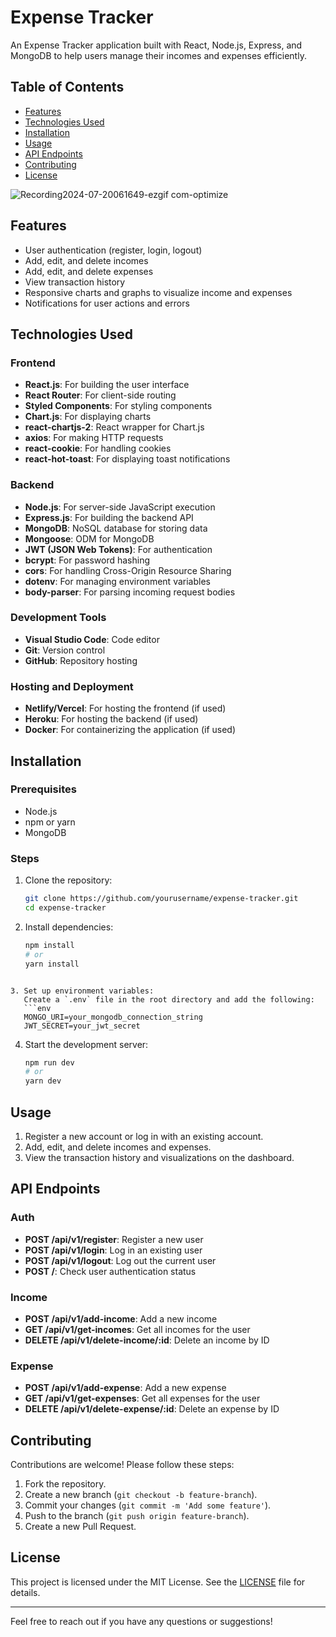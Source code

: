 # Expense Tracker

An Expense Tracker application built with React, Node.js, Express, and MongoDB to help users manage their incomes and expenses efficiently.

## Table of Contents
- [Features](#features)
- [Technologies Used](#technologies-used)
- [Installation](#installation)
- [Usage](#usage)
- [API Endpoints](#api-endpoints)
- [Contributing](#contributing)
- [License](#license)


![Recording2024-07-20061649-ezgif com-optimize](https://github.com/user-attachments/assets/64e35882-fa9c-497c-90ec-802331e0d6f9)

## Features
- User authentication (register, login, logout)
- Add, edit, and delete incomes
- Add, edit, and delete expenses
- View transaction history
- Responsive charts and graphs to visualize income and expenses
- Notifications for user actions and errors

## Technologies Used
### Frontend
- **React.js**: For building the user interface
- **React Router**: For client-side routing
- **Styled Components**: For styling components
- **Chart.js**: For displaying charts
- **react-chartjs-2**: React wrapper for Chart.js
- **axios**: For making HTTP requests
- **react-cookie**: For handling cookies
- **react-hot-toast**: For displaying toast notifications

### Backend
- **Node.js**: For server-side JavaScript execution
- **Express.js**: For building the backend API
- **MongoDB**: NoSQL database for storing data
- **Mongoose**: ODM for MongoDB
- **JWT (JSON Web Tokens)**: For authentication
- **bcrypt**: For password hashing
- **cors**: For handling Cross-Origin Resource Sharing
- **dotenv**: For managing environment variables
- **body-parser**: For parsing incoming request bodies

### Development Tools
- **Visual Studio Code**: Code editor
- **Git**: Version control
- **GitHub**: Repository hosting

### Hosting and Deployment
- **Netlify/Vercel**: For hosting the frontend (if used)
- **Heroku**: For hosting the backend (if used)
- **Docker**: For containerizing the application (if used)

## Installation
### Prerequisites
- Node.js
- npm or yarn
- MongoDB

### Steps
1. Clone the repository:
   ```bash
   git clone https://github.com/yourusername/expense-tracker.git
   cd expense-tracker
   ```

2. Install dependencies:
   ```bash
   npm install
   # or
   yarn install
```

3. Set up environment variables:
   Create a `.env` file in the root directory and add the following:
   ```env
   MONGO_URI=your_mongodb_connection_string
   JWT_SECRET=your_jwt_secret
```

4. Start the development server:
   ```bash
   npm run dev
   # or
   yarn dev
   ```

## Usage
1. Register a new account or log in with an existing account.
2. Add, edit, and delete incomes and expenses.
3. View the transaction history and visualizations on the dashboard.

## API Endpoints
### Auth
- **POST /api/v1/register**: Register a new user
- **POST /api/v1/login**: Log in an existing user
- **POST /api/v1/logout**: Log out the current user
- **POST /**: Check user authentication status

### Income
- **POST /api/v1/add-income**: Add a new income
- **GET /api/v1/get-incomes**: Get all incomes for the user
- **DELETE /api/v1/delete-income/:id**: Delete an income by ID

### Expense
- **POST /api/v1/add-expense**: Add a new expense
- **GET /api/v1/get-expenses**: Get all expenses for the user
- **DELETE /api/v1/delete-expense/:id**: Delete an expense by ID

## Contributing
Contributions are welcome! Please follow these steps:
1. Fork the repository.
2. Create a new branch (`git checkout -b feature-branch`).
3. Commit your changes (`git commit -m 'Add some feature'`).
4. Push to the branch (`git push origin feature-branch`).
5. Create a new Pull Request.

## License
This project is licensed under the MIT License. See the [LICENSE](LICENSE) file for details.

---

Feel free to reach out if you have any questions or suggestions!
